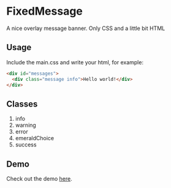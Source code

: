 # FixedMessage
A nice overlay message banner. Only CSS and a little bit HTML

## Usage

Include the main.css and write your html, for example:

```html
<div id="messages">
  <div class="message info">Hello world!</div>
</div>
```

## Classes
1. info
2. warning
3. error
4. emeraldChoice
5. success

## Demo
Check out the demo [here](http://icytin.github.io/FixedMessage/).
